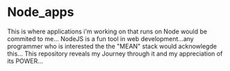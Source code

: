 # Node_apps
This is where applications i'm working on that runs on Node would be commited
to me... NodeJS is a fun tool in web development...any programmer who is interested the the "MEAN" stack would acknowlegde this...
This repository  reveals my Journey through it and my appreciation of its POWER...
